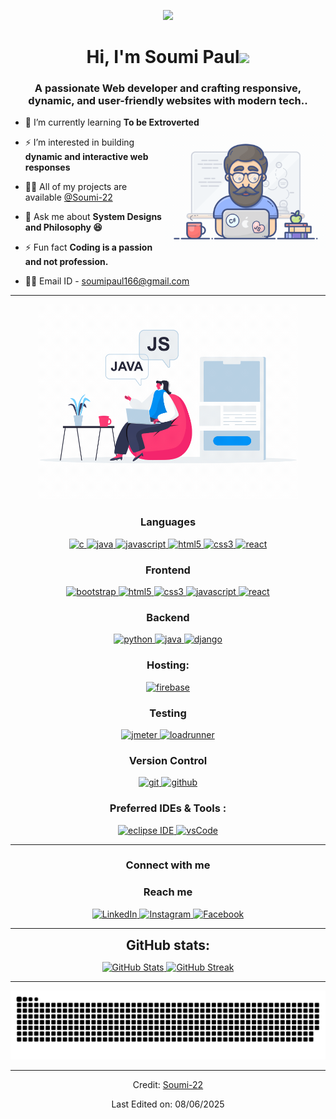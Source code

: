   <p align="center">
  <img style="width:8rem; height:auto" src="https://cdn.dribbble.com/users/1787323/screenshots/10091971/media/d43c019bfeff34be8816481e843ea8c1.png">
</p>
<h1 align="center">Hi, I'm Soumi Paul<img width="30px" src="https://raw.githubusercontent.com/iampavangandhi/iampavangandhi/master/gifs/Hi.gif"></h1>
<h3 font-size="20" align="center">A passionate Web developer and crafting responsive, dynamic, and user-friendly websites with modern tech..</h3>
<ul>
<li>
<p>🌱 I’m currently learning <strong>To be Extroverted</strong> <img align="right" style="width:16rem; height:auto" src="https://raw.githubusercontent.com/Elanza-48/Elanza-48/41a4790484e268102dfdab2b7c59d440d3ffafab/resources/img/geek.gif"></p>
</li>
<li>
<p>⚡ I’m interested in building <strong>dynamic and interactive web responses</strong></p>
</li>
<li>
<p>👨‍💻 All of my projects are available <a href="https://github.com/Soumi-22">@Soumi-22</a></p>
</li>
<li>
<p>💬 Ask me about <strong>System Designs and Philosophy 😆</strong></p>
</li>
<li>
<p>⚡ Fun fact <strong>Coding is a passion and not profession.</strong></p>
</li>
<li>
<p>👨‍💻 Email ID - <a href="mailto:soumipaul166@gmail.com">soumipaul166@gmail.com</a></p>
</li>
</ul>
<hr>

<p align="center">
  <img style="width:26rem; height:auto" src="https://raw.githubusercontent.com/Elanza-48/Elanza-48/41a4790484e268102dfdab2b7c59d440d3ffafab/resources/img/coders-prog.gif">
</p>

<h3 align="center">Languages</h3>
<p align="center">
  <a href="https://www.cprogramming.com/" target="_blank"> 
    <img src="https://img.shields.io/badge/C%20programming-A8B9CC.svg?style=for-the-badge&amp;logo=c&amp;logoColor=white" alt="c">
  </a>
  <a href="https://www.java.com" target="_blank"> 
    <img src="https://img.shields.io/badge/Java-007396.svg?style=for-the-badge&amp;logo=java&amp;logoColor=white" alt="java"> 
  </a>
  <a href="https://developer.mozilla.org/en-US/docs/Web/JavaScript" target="_blank"> 
    <img src="https://img.shields.io/badge/Javascript-F7DF1E.svg?style=for-the-badge&amp;logo=javascript&amp;logoColor=black" alt="javascript"> 
  </a>
  <a href="https://www.w3.org/html/" target="_blank"> 
    <img src="https://img.shields.io/badge/html-E34F26.svg?style=for-the-badge&amp;logo=html5&amp;logoColor=white" alt="html5"> 
  </a>
  <a href="https://www.w3schools.com/css/" target="_blank">
    <img src="https://img.shields.io/badge/css-1572B6.svg?style=for-the-badge&amp;logo=css3&amp;logoColor=white" alt="css3">
  </a>
  <a href="https://reactjs.org/" target="_blank"> 
  <img src="https://img.shields.io/badge/react-61DAFB.svg?style=for-the-badge&amp;logo=react&amp;logoColor=black" alt="react">
</a>

</p>
<h3 align="center">Frontend</h3>
<p align="center">
      <a href="https://getbootstrap.com" target="_blank">
    <img src="https://img.shields.io/badge/bootstrap-7952B3.svg?style=for-the-badge&amp;logo=bootstrap&amp;logoColor=white" alt="bootstrap">
  </a>
  <a href="https://developer.mozilla.org/en-US/docs/Web/HTML" target="_blank">
  <img src="https://img.shields.io/badge/html5-E34F26.svg?style=for-the-badge&amp;logo=html5&amp;logoColor=white" alt="html5">
</a>

  <a href="https://developer.mozilla.org/en-US/docs/Web/CSS" target="_blank">
  <img src="https://img.shields.io/badge/css3-1572B6.svg?style=for-the-badge&amp;logo=css3&amp;logoColor=white" alt="css3">
</a>

 <a href="https://developer.mozilla.org/en-US/docs/Web/JavaScript" target="_blank">
  <img src="https://img.shields.io/badge/javascript-F7DF1E.svg?style=for-the-badge&amp;logo=javascript&amp;logoColor=black" alt="javascript">
</a>

  <a href="https://reactjs.org/" target="_blank"> 
    <img src="https://img.shields.io/badge/reactjs-61DAFB.svg?style=for-the-badge&amp;logo=react&amp;logoColor=black" alt="react"> 
  </a>
</p>
<h3 align="center">Backend</h3>
<p align="center">
  <a href="https://www.python.org/" target="_blank"> 
  <img src="https://img.shields.io/badge/python-3776AB.svg?style=for-the-badge&amp;logo=python&amp;logoColor=white" alt="python"> 
</a>
<a href="https://www.java.com/" target="_blank"> 
  <img src="https://img.shields.io/badge/java-007396.svg?style=for-the-badge&amp;logo=java&amp;logoColor=white" alt="java"> 
</a>
<a href="https://www.djangoproject.com/" target="_blank"> 
  <img src="https://img.shields.io/badge/django-092E20.svg?style=for-the-badge&amp;logo=django&amp;logoColor=white" alt="django"> 
</a>

</p><h3 align="center">Hosting:</h3>
<p align="center">
  <a href="https://netlify.com/" target="_blank">
    <img src="https://img.shields.io/badge/netlify-00C7B7.svg?style=for-the-badge&amp;logo=netlify&amp;logoColor=black" alt="firebase">
  </a>
</p>
<h3 align="center">Testing</h3>
<p align="center"> 
  <a href="https://jmeter.apache.org/" target="_blank"> 
  <img src="https://img.shields.io/badge/jmeter-D22128.svg?style=for-the-badge&amp;logo=apachejmeter&amp;logoColor=white" alt="jmeter"> 
</a> 
<a href="https://www.microfocus.com/en-us/products/loadrunner-professional/overview" target="_blank"> 
  <img src="https://img.shields.io/badge/loadrunner-009639.svg?style=for-the-badge&amp;logo=loadrunner&amp;logoColor=white" alt="loadrunner"> 
</a>

</p>
<h3 align="center">Version Control</h3>
<p align="center">
  <a href="https://git-scm.com/" target="_blank">
    <img src="https://img.shields.io/badge/git-F05032.svg?style=for-the-badge&amp;logo=git&amp;logoColor=white" alt="git">
  </a>
  <a href="https://github.com/ELanza-48" target="_blank">
    <img src="https://img.shields.io/badge/github-181717.svg?style=for-the-badge&amp;logo=github&amp;logoColor=white" alt="github">
  </a>
</p>
<h3 align="center">Preferred IDEs  &amp; Tools :</h3>
<p align="center"> 
  <a href="https://eclipse.org" target="_blank">
    <img src="https://img.shields.io/badge/eclipse-2C2255.svg?style=for-the-badge&amp;logo=eclipse&amp;logoColor=white" alt="eclipse IDE"> 
  </a>
  <a href="https://code.visualstudio.com/" target="_blank">
    <img src="https://img.shields.io/badge/vscode-007ACC.svg?style=for-the-badge&amp;logo=visualstudiocode&amp;logoColor=white" alt="vsCode"> 
  </a>
</p>
<hr>
<h3 align="center">Connect with me</h3>
<div style="margin-top:10px" align="center">
<h3 align="center">Reach me</h3>
<p align="center">
  <a href="https://www.linkedin.com/in/soumi-paul-228486249/" target="_blank">
    <img src="https://img.shields.io/badge/LinkedIn-0A66C2.svg?style=for-the-badge&amp;logo=linkedin&amp;logoColor=white" alt="LinkedIn">
  </a>
  <a href="https://www.instagram.com/soumipaull/?next=%2F" target="_blank">
    <img src="https://img.shields.io/badge/Instagram-E4405F.svg?style=for-the-badge&amp;logo=instagram&amp;logoColor=white" alt="Instagram">
  </a>

  <a href="https://www.facebook.com/soumi.paul.906638" target="_blank">
    <img src="https://img.shields.io/badge/Facebook-1877F2.svg?style=for-the-badge&amp;logo=facebook&amp;logoColor=white" alt="Facebook">
  </a>
</p>

<p></p>
<hr>
<div align="center">
  <h2 align="center" style="margin: 5px 10px;">GitHub stats:</h2> 
  <p>
    <a href="https://github.com/Soumi-22">
      <img src="https://github-readme-stats.vercel.app/api?username=Soumi-22&amp;show_icons=true&amp;theme=tokyonight&amp;hide_border=true&amp;locale=en" alt="GitHub Stats">
    </a>
    <a href="https://github.com/Soumi-22">
      <img src="https://github-readme-streak-stats.herokuapp.com/?user=Soumi-22&amp;theme=material-palenight" alt="GitHub Streak">
    </a>
  </p>
</div>

<hr>
<p align="center">
  <img src="https://raw.githubusercontent.com/Elanza-48/Elanza-48/main/resources/img/github-contribution-grid-snake.svg" alt="example">
</p>
<hr>
<p>Credit: <a href="https://github.com/Soumi-22">Soumi-22</a></p>
<p>Last Edited on: 08/06/2025</p> </div>
